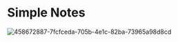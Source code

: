 # Simple Notes
![458672887-7fcfceda-705b-4e1c-82ba-73965a98d8cd](https://github.com/user-attachments/assets/093288b5-f25b-4774-85bf-1db98ad85741)
